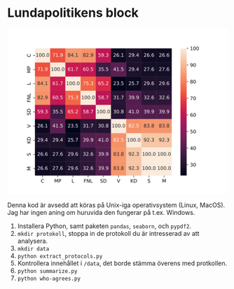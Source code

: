 # Lundapolitikens block

![](agreement.svg)

Denna kod är avsedd att köras på Unix-iga operativsystem (Linux, MacOS). Jag har ingen aning om huruvida den fungerar på t.ex. Windows.

1. Installera Python, samt paketen `pandas`, `seaborn`, och `pypdf2`.
2. `mkdir protokoll`, stoppa in de protokoll du är intresserad av att analysera.
3. `mkdir data`
4. `python extract_protocols.py`
5. Kontrollera innehållet i `/data`, det borde stämma överens med protkollen.
6. `python summarize.py`
7. `python who-agrees.py`
